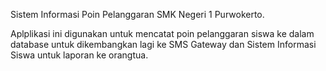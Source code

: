 Sistem Informasi Poin Pelanggaran SMK Negeri 1 Purwokerto.

Aplplikasi ini digunakan untuk mencatat poin pelanggaran siswa ke dalam database untuk dikembangkan lagi ke SMS Gateway dan Sistem Informasi Siswa untuk laporan ke orangtua.
